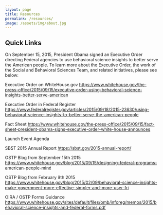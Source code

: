 ```yaml
---
layout: page
title: Resources
permalink: /resources/
image: /assets/img/about.jpg
---
```

## Quick Links

On September 15, 2015, President Obama signed an Executive Order directing Federal agencies to use behavioral science insights to better serve the American people. To learn more about the Executive Order, the work of the Social and Behavioral Sciences Team, and related initiatives, please see below:

Executive Order on WhiteHouse.gov  https://www.whitehouse.gov/the-press-office/2015/09/15/executive-order-using-behavioral-science-insights-better-serve-american

Executive Order in Federal Register  https://www.federalregister.gov/articles/2015/09/18/2015-23630/using-behavioral-science-insights-to-better-serve-the-american-people

Fact Sheet  https://www.whitehouse.gov/the-press-office/2015/09/15/fact-sheet-president-obama-signs-executive-order-white-house-announces

Launch Event Agenda

SBST 2015 Annual Report https://sbst.gov/2015-annual-report/

OSTP Blog from September 15th 2015 https://www.whitehouse.gov/blog/2015/09/15/designing-federal-programs-american-people-mind

OSTP Blog from February 9th 2015 https://www.whitehouse.gov/blog/2015/02/09/behavioral-science-insights-make-government-more-effective-simpler-and-more-user-fri

OIRA / OSTP Forms Guidance https://www.whitehouse.gov/sites/default/files/omb/inforeg/memos/2015/behavioral-science-insights-and-federal-forms.pdf